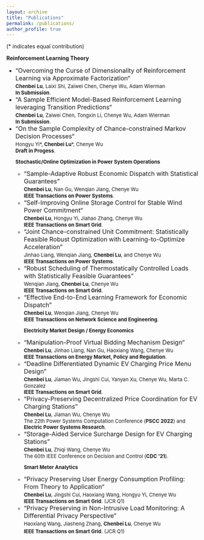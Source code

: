 ```yaml
---
layout: archive
title: "Publications"
permalink: /publications/
author_profile: true
---
```

(* indicates equal contribution)

<b>Reinforcement Learning Theory</b>
<ul>
<li><font size=3>“Overcoming the Curse of Dimensionality of Reinforcement Learning via Approximate Factorization“<font size=3>  <br>
  <font size=2> <b>Chenbei Lu</b>, Laixi Shi, Zaiwei Chen, Chenye Wu, Adam Wierman<font size=2> <br>
    <font size=2><b>In Submission</b>. <font size=2>  
<li><font size=3>“A Sample Efficient Model-Based Reinforcement Learning leveraging Transition Predictions“<font size=3>  <br>
  <font size=2> <b>Chenbei Lu</b>, Zaiwei Chen, Tongxin Li, Chenye Wu, Adam Wierman<font size=2> <br>
    <font size=2><b>In Submission</b>. <font size=2>  
<li><font size=3>“On the Sample Complexity of Chance-constrained Markov Decision Processes“<font size=3>  <br>
  <font size=2> Hongyu Yi*, <b>Chenbei Lu</b>*,  Chenye Wu<font size=2> <br>
    <font size=2><b>Draft in Progess</b>. <font size=2>  

<b>Stochastic/Online Optimization in Power System Operations</b>
<ul>
  <li><font size=3>“Sample-Adaptive Robust Economic Dispatch with Statistical Guarantees”<font size=3>  <br>
    <font size=2> <b>Chenbei Lu</b>, Nan Gu, Wenqian Jiang, Chenye Wu<font size=2> <br>
    <font size=2><b>IEEE Transactions on Power Systems</b>. <font size=2>
  <li><font size=3>“Self-Improving Online Storage Control for Stable Wind Power Commitment“<font size=3>  <br>
  <font size=2> <b>Chenbei Lu</b>, Hongyu Yi, Jiahao Zhang, Chenye Wu<font size=2> <br>
    <font size=2><b>IEEE Transactions on Smart Grid</b>. <font size=2>
      <li><font size=3>“Joint Chance-constrained Unit Commitment: Statistically Feasible Robust Optimization with Learning-to-Optimize Acceleration”<font size=3>  <br>
  <font size=2>Jinhao Liang, Wenqian Jiang, <b>Chenbei Lu</b>, and Chenye Wu<font size=2> <br>
  <font size=2><b>IEEE Transactions on Power Systems</b>. <font size=2>
    <li><font size=3>“Robust Scheduling of Thermostatically Controlled Loads with Statistically Feasible Guarantees”<font size=3>  <br>
    <font size=2> Wenqian Jiang, <b>Chenbei Lu</b>, Chenye Wu<font size=2> <br>
    <font size=2> <b>IEEE Transactions on Smart Grid</b>. <font size=2>
          <li><font size=3>“Effective End-to-End Learning Framework for Economic Dispatch”<font size=3>  <br>
    <font size=2> <b>Chenbei Lu</b>, Wenqian Jiang, Chenye Wu<font size=2> <br>
    <font size=2> <b>IEEE Transactions on Network Science and Engineering</b>. <font size=2>

<b>Electricity Market Design / Energy Economics</b>   
  <li><font size=3>“Manipulation-Proof Virtual Bidding Mechanism Design“<font size=3>  <br>
  <font size=2> <b>Chenbei Lu</b>, Jinhao Liang, Nan Gu, Haoxiang Wang, Chenye Wu<font size=2> <br>
    <font size=2><b>IEEE Transactions on Energy Market, Policy and Regulation</b>. <font size=2>  
        <li><font size=3>“Deadline Differentiated Dynamic EV Charging Price Menu Design”<font size=3>  <br>
    <font size=2> <b>Chenbei Lu</b>, Jiaman Wu, Jingshi Cui, Yanyan Xu, Chenye Wu, Marta C. Gonzalez<font size=2> <br>
    <font size=2> <b>IEEE Transactions on Smart Grid</b>. <font size=2>
      <li><font size=3>“Privacy-Preserving Decentralized Price Coordination for EV Charging Stations”<font size=3>  <br>
    <font size=2><b>Chenbei Lu</b>, Jiaman Wu, Chenye Wu<font size=2> <br>
    <font size=2>The 22th Power Systems Computation Conference (<b>PSCC 2022</b>) and <b>Electric Power Systems Research</b>. <font size=2>
    <li><font size=3>“Storage-Aided Service Surcharge Design for EV Charging Stations”<font size=3>  <br>
    <font size=2><b>Chenbei Lu</b>, Zhiqi Wang, Chenye Wu<font size=2> <br>
    <font size=2>The 60th IEEE Conference on Decision and Control (<b>CDC '21</b>).<font size=2>

<b>Smart Meter Analytics</b>  
  <li><font size=3>“Privacy Preserving User Energy Consumption Profiling: From Theory to Application“<font size=3>  <br>
  <font size=2> <b>Chenbei Lu</b>, Jingshi Cui, Haoxiang Wang, Hongyu Yi, Chenye Wu<font size=2> <br>
    <font size=2><b>IEEE Transactions on Smart Grid</b>. (JCR Q1)<font size=2>
      <li><font size=3>“Privacy Preserving in Non-Intrusive Load Monitoring: A Differential Privacy Perspective”<font size=3><br>
    <font size=2>Haoxiang Wang, Jiasheng Zhang, <b>Chenbei Lu</b>, Chenye Wu</font><br>
    <font size=2><b>IEEE Transactions on Smart Grid</b>. (JCR Q1)</font>


